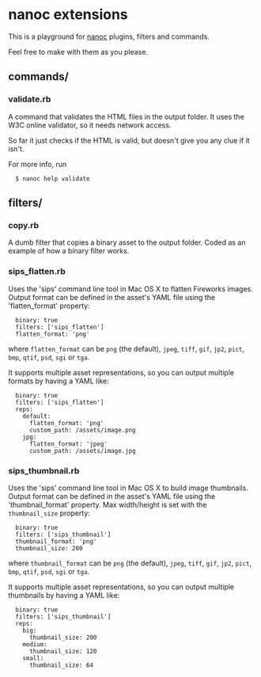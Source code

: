 # nanoc extensions

This is a playground for [nanoc](http://nanoc.stoneship.org) plugins, filters and commands.

Feel free to make with them as you please.

## commands/

### validate.rb

A command that validates the HTML files in the output folder. It uses the W3C online validator, so it needs network access.

So far it just checks if the HTML is valid, but doesn't give you any clue if it isn't.

For more info, run

      $ nanoc help validate


## filters/

### copy.rb

A dumb filter that copies a binary asset to the output folder. Coded as an example of how a binary filter works.

### sips_flatten.rb

Uses the 'sips' command line tool in Mac OS X to flatten Fireworks images. Output format can be defined in the asset's YAML file using the 'flatten_format' property:

      binary: true
      filters: ['sips_flatten']
      flatten_format: 'png'

where `flatten_format` can be `png` (the default), `jpeg`, `tiff`, `gif`, `jp2`, `pict`, `bmp`, `qtif`, `psd`, `sgi` or `tga`.

It supports multiple asset representations, so you can output multiple formats by having a YAML like:

      binary: true
      filters: ['sips_flatten']
      reps:
        default:
          flatten_format: 'png'
          custom_path: /assets/image.png
        jpg:
          flatten_format: 'jpeg'
          custom_path: /assets/image.jpg


### sips_thumbnail.rb

Uses the 'sips' command line tool in Mac OS X to build image thumbnails. Output format can be defined in the asset's YAML file using the 'thumbnail_format' property. Max width/height is set with the `thumbnail_size` property:

      binary: true
      filters: ['sips_thumbnail']
      thumbnail_format: 'png'
      thumbnail_size: 200

where `thumbnail_format` can be `png` (the default), `jpeg`, `tiff`, `gif`, `jp2`, `pict`, `bmp`, `qtif`, `psd`, `sgi` or `tga`.

It supports multiple asset representations, so you can output multiple thumbnails by having a YAML like:

      binary: true
      filters: ['sips_thumbnail']
      reps:
        big:
          thumbnail_size: 200
        medium:
          thumbnail_size: 120
        small:
          thumbnail_size: 64
